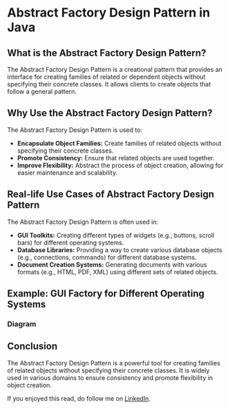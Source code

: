 # Abstract Factory Design Pattern in Java

## What is the Abstract Factory Design Pattern?

The Abstract Factory Design Pattern is a creational pattern that provides an interface for creating families of related or dependent objects without specifying their concrete classes. It allows clients to create objects that follow a general pattern.

## Why Use the Abstract Factory Design Pattern?

The Abstract Factory Design Pattern is used to:

- **Encapsulate Object Families:** Create families of related objects without specifying their concrete classes.
- **Promote Consistency:** Ensure that related objects are used together.
- **Improve Flexibility:** Abstract the process of object creation, allowing for easier maintenance and scalability.

## Real-life Use Cases of Abstract Factory Design Pattern

The Abstract Factory Design Pattern is often used in:

- **GUI Toolkits:** Creating different types of widgets (e.g., buttons, scroll bars) for different operating systems.
- **Database Libraries:** Providing a way to create various database objects (e.g., connections, commands) for different database systems.
- **Document Creation Systems:** Generating documents with various formats (e.g., HTML, PDF, XML) using different sets of related objects.

## Example: GUI Factory for Different Operating Systems

### Diagram



## Conclusion

The Abstract Factory Design Pattern is a powerful tool for creating families of related objects without specifying their concrete classes. It is widely used in various domains to ensure consistency and promote flexibility in object creation.

If you enjoyed this read, do follow me on [LinkedIn](https://www.linkedin.com/in/ayush-nandi-583231230/).
